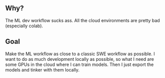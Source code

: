 ## Why?

The ML dev workflow sucks ass. All the cloud environments are pretty bad (especially colab).

## Goal

Make the ML workflow as close to a classic SWE workflow as possible. 
I want to do as much development locally as possible, so what I need are some GPUs in the cloud where I can train models. Then I just export the models and tinker with them locally. 